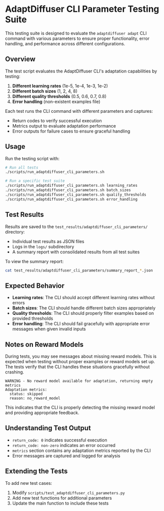 # AdaptDiffuser CLI Parameter Testing Suite

This testing suite is designed to evaluate the `adaptdiffuser adapt` CLI command with various parameters to ensure proper functionality, error handling, and performance across different configurations.

## Overview

The test script evaluates the AdaptDiffuser CLI's adaptation capabilities by testing:

1. **Different learning rates** (1e-5, 1e-4, 1e-3, 1e-2)
2. **Different batch sizes** (1, 2, 4, 8)
3. **Different quality thresholds** (0.5, 0.6, 0.7, 0.8)
4. **Error handling** (non-existent examples file)

Each test runs the CLI command with different parameters and captures:
- Return codes to verify successful execution
- Metrics output to evaluate adaptation performance
- Error outputs for failure cases to ensure graceful handling

## Usage

Run the testing script with:

```bash
# Run all tests
./scripts/run_adaptdiffuser_cli_parameters.sh

# Run a specific test suite
./scripts/run_adaptdiffuser_cli_parameters.sh learning_rates
./scripts/run_adaptdiffuser_cli_parameters.sh batch_sizes
./scripts/run_adaptdiffuser_cli_parameters.sh quality_thresholds
./scripts/run_adaptdiffuser_cli_parameters.sh error_handling
```

## Test Results

Results are saved to the `test_results/adaptdiffuser_cli_parameters/` directory:

- Individual test results as JSON files
- Logs in the `logs/` subdirectory
- A summary report with consolidated results from all test suites

To view the summary report:

```bash
cat test_results/adaptdiffuser_cli_parameters/summary_report_*.json
```

## Expected Behavior

- **Learning rates**: The CLI should accept different learning rates without errors
- **Batch sizes**: The CLI should handle different batch sizes appropriately
- **Quality thresholds**: The CLI should properly filter examples based on provided thresholds
- **Error handling**: The CLI should fail gracefully with appropriate error messages when given invalid inputs

## Notes on Reward Models

During tests, you may see messages about missing reward models. This is expected when testing without proper examples or reward models set up. The tests verify that the CLI handles these situations gracefully without crashing.

```
WARNING - No reward model available for adaptation, returning empty metrics
Adaptation metrics:
  status: skipped
  reason: no_reward_model
```

This indicates that the CLI is properly detecting the missing reward model and providing appropriate feedback.

## Understanding Test Output

- `return_code: 0` indicates successful execution
- `return_code: non-zero` indicates an error occurred
- `metrics` section contains any adaptation metrics reported by the CLI
- Error messages are captured and logged for analysis

## Extending the Tests

To add new test cases:
1. Modify `scripts/test_adaptdiffuser_cli_parameters.py`
2. Add new test functions for additional parameters
3. Update the main function to include these tests